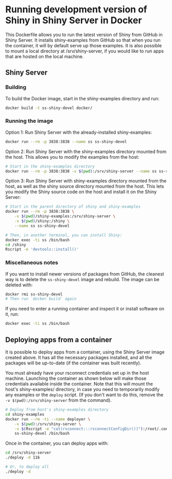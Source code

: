 Running development version of Shiny in Shiny Server in Docker
==============================================================

This Dockerfile allows you to run the latest version of Shiny from GitHub in Shiny Server. It installs shiny-examples from GitHub so that when you run the container, it will by default serve up those examples. It is also possible to mount a local directory at /srv/shiny-server, if you would like to run apps that are hosted on the local machine.


## Shiny Server

### Building

To build the Docker image, start in the shiny-examples directory and run:

```sh
docker build -t ss-shiny-devel docker/
```

### Running the image

Option 1: Run Shiny Server with the already-installed shiny-examples:

```sh
docker run --rm -p 3838:3838 --name ss ss-shiny-devel
```

Option 2: Run Shiny Server with the shiny-examples directory mounted from the host. This allows you to modify the examples from the host:

```sh
# Start in the shiny-examples directory
docker run --rm -p 3838:3838 -v $(pwd):/srv/shiny-server --name ss ss-shiny-devel
```

Option 3: Run Shiny Server with shiny-examples directory mounted from the host, as well as the shiny source directory mounted from the host. This lets you modify the Shiny source code on the host and install it on the Shiny Server:

```sh
# Start in the parent directory of shiny and shiny-examples
docker run --rm -p 3838:3838 \
    -v $(pwd)/shiny-examples:/srv/shiny-server \
    -v $(pwd)/shiny:/shiny \
    --name ss ss-shiny-devel

# Then, in another terminal, you can install Shiny:
docker exec -ti ss /bin/bash
cd /shiny
Rscript -e 'devtools::install()'
```

### Miscellaneous notes

If you want to install newer versions of packages from GitHub, the cleanest way is to delete the `ss-shiny-devel` image and rebuild. The image can be deleted with:

```sh
docker rmi ss-shiny-devel
# Then run `docker build` again
```

If you need to enter a running container and inspect it or install software on it, run:

```sh
docker exec -ti ss /bin/bash
```


## Deploying apps from a container

It is possible to deploy apps from a container, using the Shiny Server image created above. It has all the necessary packages installed, and all the packages will be up-to-date (if the container was built recently).

You must already have your rsconnect credentials set up in the host machine. Launching the container as shown below will make those credentials available inside the container. Note that this will mount the host's shiny-examples/ directory, in case you need to temporarily modify any examples or the `deploy` script. (If you don't want to do this, remove the `-v $(pwd):/srv/shiny-server` from the command).

```sh
# Deploy from host's shiny-examples directory
cd shiny-examples
docker run --rm -ti --name deployer \
    -v $(pwd):/srv/shiny-server \
    -v $(Rscript -e "cat(rsconnect:::rsconnectConfigDir())"):/root/.config/R/connect \
    ss-shiny-devel /bin/bash
```

Once in the container, you can deploy apps with:

```sh
cd /srv/shiny-server
./deploy -d 116

# Or, to deploy all
./deploy -d
```
